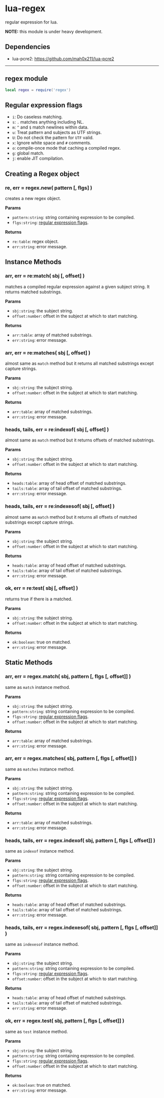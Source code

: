 # lua-regex

regular expression for lua.

**NOTE:** this module is under heavy development.


## Dependencies

- lua-pcre2: <https://github.com/mah0x211/lua-pcre2>

---

## regex module

```lua
local regex = require('regex')
```


## Regular expression flags

- `i`: Do caseless matching.
- `s`: `.` matches anything including NL.
- `m`: `^` and `$` match newlines within data.
- `u`: Treat pattern and subjects as UTF strings.
- `U`: Do not check the pattern for `UTF` valid.
- `x`: Ignore white space and `#` comments.
- `o`: compile-once mode that caching a compiled regex.
- `g`: global match.
- `j`: enable JIT compilation.


## Creating a Regex object

### re, err = regex.new( pattern [, flgs] )

creates a new regex object.

**Params**

- `pattern:string`: string containing expression to be compiled.
- `flgs:string`: [regular expression flags](#regular-expression-flags).

**Returns**

- `re:table`: regex object.
- `err:string`: error message.


## Instance Methods


### arr, err = re:match( sbj [, offset] )

matches a compiled regular expression against a given subject string. It returns matched substrings.

**Params**

- `sbj:string`: the subject string.
- `offset:number`: offset in the subject at which to start matching.

**Returns**

- `arr:table`: array of matched substrings.
- `err:string`: error message.


### arr, err = re:matches( sbj [, offset] )

almost same as `match` method but it returns all matched substrings except capture strings.

**Params**

- `sbj:string`: the subject string.
- `offset:number`: offset in the subject at which to start matching.

**Returns**

- `arr:table`: array of matched substrings.
- `err:string`: error message.


### heads, tails, err = re:indexof( sbj [, offset] )

almost same as `match` method but it returns offsets of matched substrings.

**Params**

- `sbj:string`: the subject string.
- `offset:number`: offset in the subject at which to start matching.

**Returns**

- `heads:table`: array of head offset of matched substrings.
- `tails:table`: array of tail offset of matched substrings.
- `err:string`: error message.


### heads, tails, err = re:indexesof( sbj [, offset] )

almost same as `match` method but it returns all offsets of matched substrings except capture strings.

**Params**

- `sbj:string`: the subject string.
- `offset:number`: offset in the subject at which to start matching.

**Returns**

- `heads:table`: array of head offset of matched substrings.
- `tails:table`: array of tail offset of matched substrings.
- `err:string`: error message.


### ok, err = re:test( sbj [, offset] )

returns true if there is a matched.

**Params**

- `sbj:string`: the subject string.
- `offset:number`: offset in the subject at which to start matching.

**Returns**

- `ok:boolean`: true on matched.
- `err:string`: error message.



## Static Methods


### arr, err = regex.match( sbj, pattern [, flgs [, offset]] )

same as `match` instance method.

**Params**

- `sbj:string`: the subject string.
- `pattern:string`: string containing expression to be compiled.
- `flgs:string`: [regular expression flags](#regular-expression-flags).
- `offset:number`: offset in the subject at which to start matching.

**Returns**

- `arr:table`: array of matched substrings.
- `err:string`: error message.


### arr, err = regex.matches( sbj, pattern [, flgs [, offset]] )

same as `matches` instance method.

**Params**

- `sbj:string`: the subject string.
- `pattern:string`: string containing expression to be compiled.
- `flgs:string`: [regular expression flags](#regular-expression-flags).
- `offset:number`: offset in the subject at which to start matching.

**Returns**

- `arr:table`: array of matched substrings.
- `err:string`: error message.


### heads, tails, err = regex.indexof( sbj, pattern [, flgs [, offset]] )

same as `indexof` instance method.

**Params**

- `sbj:string`: the subject string.
- `pattern:string`: string containing expression to be compiled.
- `flgs:string`: [regular expression flags](#regular-expression-flags).
- `offset:number`: offset in the subject at which to start matching.

**Returns**

- `heads:table`: array of head offset of matched substrings.
- `tails:table`: array of tail offset of matched substrings.
- `err:string`: error message.


### heads, tails, err = regex.indexesof( sbj, pattern [, flgs [, offset]] )

same as `indexesof` instance method.

**Params**

- `sbj:string`: the subject string.
- `pattern:string`: string containing expression to be compiled.
- `flgs:string`: [regular expression flags](#regular-expression-flags).
- `offset:number`: offset in the subject at which to start matching.

**Returns**

- `heads:table`: array of head offset of matched substrings.
- `tails:table`: array of tail offset of matched substrings.
- `err:string`: error message.


### ok, err = regex.test( sbj, pattern [, flgs [, offset]] )

same as `test` instance method.

**Params**

- `sbj:string`: the subject string.
- `pattern:string`: string containing expression to be compiled.
- `flgs:string`: [regular expression flags](#regular-expression-flags).
- `offset:number`: offset in the subject at which to start matching.

**Returns**

- `ok:boolean`: true on matched.
- `err:string`: error message.

